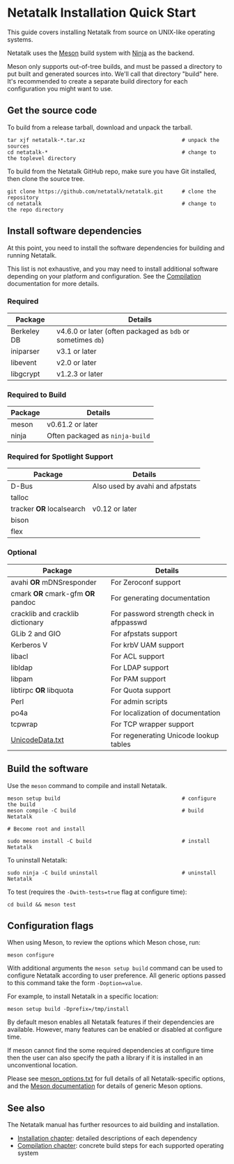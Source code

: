 # Netatalk Installation Quick Start

This guide covers installing Netatalk from source on UNIX-like operating systems.

Netatalk uses the [Meson](https://mesonbuild.com/) build system with
[Ninja](https://ninja-build.org/) as the backend.

Meson only supports out-of-tree builds, and must be passed a directory to put
built and generated sources into. We'll call that directory "build" here. It's
recommended to create a separate build directory for each configuration you
might want to use.

## Get the source code

To build from a release tarball, download and unpack the tarball.

```shell
tar xjf netatalk-*.tar.xz                               # unpack the sources
cd netatalk-*                                           # change to the toplevel directory
```

To build from the Netatalk GitHub repo, make sure you have Git installed,
then clone the source tree.

```shell
git clone https://github.com/netatalk/netatalk.git      # clone the repository
cd netatalk                                             # change to the repo directory
```

## Install software dependencies

At this point, you need to install the software dependencies for building
and running Netatalk.

This list is not exhaustive, and you may need to install additional software
depending on your platform and configuration. See the
[Compilation](https://netatalk.io/compilation)
documentation for more details.

### Required

| Package      | Details |
|--------------|---------|
| Berkeley DB  | v4.6.0 or later (often packaged as `bdb` or sometimes `db`) |
| iniparser    | v3.1 or later |
| libevent     | v2.0 or later |
| libgcrypt    | v1.2.3 or later |

### Required to Build

| Package | Details |
|---------|---------|
| meson   | v0.61.2 or later |
| ninja   | Often packaged as `ninja-build` |

### Required for Spotlight Support

| Package    | Details |
|------------|---------|
| D-Bus      | Also used by avahi and afpstats |
| talloc     |  |
| tracker **OR** localsearch | v0.12 or later|
| bison      |  |
| flex       |  |

### Optional

| Package      | Details |
|--------------|---------|
| avahi **OR** mDNSresponder | For Zeroconf support |
| cmark **OR** cmark-gfm **OR** pandoc | For generating documentation |
| cracklib and cracklib dictionary | For password strength check in afppasswd |
| GLib 2 and GIO             | For afpstats support |
| Kerberos V                 | For krbV UAM support |
| libacl                     | For ACL support |
| libldap                    | For LDAP support |
| libpam                     | For PAM support |
| libtirpc **OR** libquota   | For Quota support |
| Perl                       | For admin scripts |
| po4a                       | For localization of documentation |
| tcpwrap                    | For TCP wrapper support |
| [UnicodeData.txt](https://www.unicode.org/Public/UNIDATA/UnicodeData.txt) | For regenerating Unicode lookup tables |

## Build the software

Use the `meson` command to compile and install Netatalk.

```shell
meson setup build                                       # configure the build
meson compile -C build                                  # build Netatalk

# Become root and install

sudo meson install -C build                             # install Netatalk
```

To uninstall Netatalk:

```shell
sudo ninja -C build uninstall                           # uninstall Netatalk
```

To test (requires the `-Dwith-tests=true` flag at configure time):

```shell
cd build && meson test
```

## Configuration flags

When using Meson, to review the options which Meson chose, run:

```shell
meson configure
```

With additional arguments the `meson setup build` command can be used to
configure Netatalk according to user preference. All generic options passed to
this command take the form `-Doption=value`.

For example, to install Netatalk in a specific location:

```shell
meson setup build -Dprefix=/tmp/install
```

By default meson enables all Netatalk features if their dependencies are available.
However, many features can be enabled or disabled at configure time.

If meson cannot find the some required dependencies at configure time then the
user can also specify the path a library if it is installed in an unconventional
location.

Please see [meson_options.txt](https://github.com/Netatalk/netatalk/blob/main/meson_options.txt)
for full details of all Netatalk-specific options,
and the [Meson documentation](https://mesonbuild.com/Builtin-options.html)
for details of generic Meson options.

## See also

The Netatalk manual has further resources to aid building and installation.

- [Installation chapter](https://netatalk.io/manual/en/Installation): detailed descriptions of each dependency
- [Compilation chapter](https://netatalk.io/compilation): concrete build steps for each supported operating system

